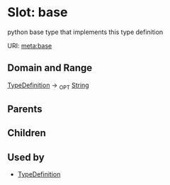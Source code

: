
# Slot: base


python base type that implements this type definition

URI: [meta:base](https://w3id.org/biolink/biolinkml/meta/base)

## Domain and Range

[TypeDefinition](TypeDefinition.md) ->  <sub>OPT</sub> [String](String.md)

## Parents


## Children


## Used by

 * [TypeDefinition](TypeDefinition.md)
